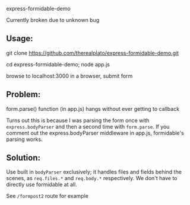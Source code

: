 express-formidable-demo

Currently broken due to unknown bug

Usage:
------

git clone https://github.com/therealplato/express-formidable-demo.git

cd express-formidable-demo; node app.js

browse to localhost:3000 in a browser, submit form

Problem:
--------

form.parse() function (in app.js) hangs without ever getting to callback

Turns out this is because I was parsing the form once with `express.bodyParser`
and then a second time with `form.parse`. If you comment out the
express.bodyParser middleware in app.js, formidable's parsing works.

Solution:
--------

Use built in `bodyParser` exclusively; it handles files and fields behind the
scenes, as `req.files.*` and `req.body.*` respectively. We don't have to
directly use formidable at all.

See `/formpost2` route for example
